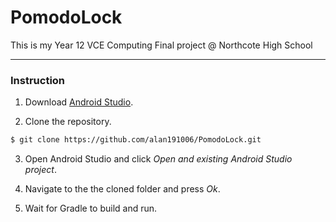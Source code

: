 # PomodoLock

This is my Year 12 VCE Computing Final project @ Northcote High School

---

### Instruction

1. Download [Android Studio](https://developer.android.com/studio?gclid=CjwKCAjwg4SpBhAKEiwAdyLwvJIK_XjDcs9wN-ankIWBFgN2sMbg1GcFJo7Pvvv7u6vAhTDnsvmERxoCKbwQAvD_BwE&gclsrc=aw.ds).

2. Clone the repository.

```bash
$ git clone https://github.com/alan191006/PomodoLock.git
```

3. Open Android Studio and click _Open and existing Android Studio project_.

4. Navigate to the the cloned folder and press _Ok_.

5. Wait for Gradle to build and run.
